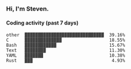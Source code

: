 ### Hi, I'm Steven.

#### Coding activity (past 7 days)
```
other  ▓▓▓▓▓▓▓▓▓▓▓▓▓▓▓▓▓▓▓▓▓▓▓▓▓▓▓▓▓▓  39.16%
C      ▓▓▓▓▓▓▓▓▓▓▓▓▓▓                  18.55%
Bash   ▓▓▓▓▓▓▓▓▓▓▓▓                    15.67%
Text   ▓▓▓▓▓▓▓▓                        11.30%
YAML   ▓▓▓▓▓▓▓                         10.38%
Rust   ▓▓▓                              4.93%
```
